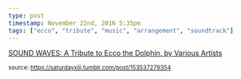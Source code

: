 ```yaml
---
type: post
timestamp: November 22nd, 2016 5:35pm
tags: ["ecco", "tribute", "music", "arrangement", "soundtrack"]
---
```

<a href=" https://href.li/?https://soundwavesecco.bandcamp.com/">
    SOUND WAVES: A Tribute to Ecco the Dolphin, by Various Artists</a>
      
  
<small>source: https://saturdayxiii.tumblr.com/post/153537279354</small>